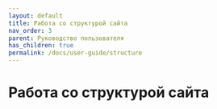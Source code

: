 ```yaml
---
layout: default
title: Работа со структурой сайта
nav_order: 3
parent: Руководство пользователя
has_children: true
permalink: /docs/user-guide/structure
---
```

# Работа со структурой сайта

